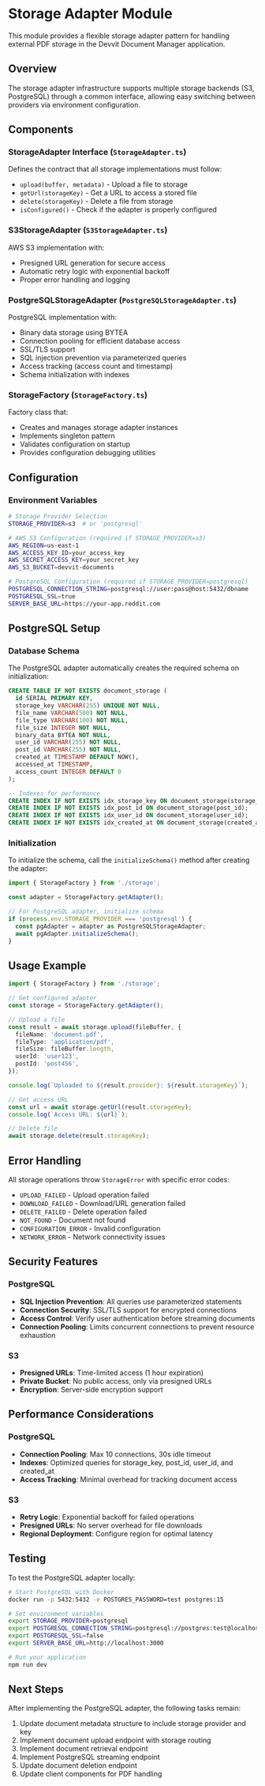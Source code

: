 # Storage Adapter Module

This module provides a flexible storage adapter pattern for handling external PDF storage in the Devvit Document Manager application.

## Overview

The storage adapter infrastructure supports multiple storage backends (S3, PostgreSQL) through a common interface, allowing easy switching between providers via environment configuration.

## Components

### StorageAdapter Interface (`StorageAdapter.ts`)

Defines the contract that all storage implementations must follow:

- `upload(buffer, metadata)` - Upload a file to storage
- `getUrl(storageKey)` - Get a URL to access a stored file
- `delete(storageKey)` - Delete a file from storage
- `isConfigured()` - Check if the adapter is properly configured

### S3StorageAdapter (`S3StorageAdapter.ts`)

AWS S3 implementation with:

- Presigned URL generation for secure access
- Automatic retry logic with exponential backoff
- Proper error handling and logging

### PostgreSQLStorageAdapter (`PostgreSQLStorageAdapter.ts`)

PostgreSQL implementation with:

- Binary data storage using BYTEA
- Connection pooling for efficient database access
- SSL/TLS support
- SQL injection prevention via parameterized queries
- Access tracking (access count and timestamp)
- Schema initialization with indexes

### StorageFactory (`StorageFactory.ts`)

Factory class that:

- Creates and manages storage adapter instances
- Implements singleton pattern
- Validates configuration on startup
- Provides configuration debugging utilities

## Configuration

### Environment Variables

```bash
# Storage Provider Selection
STORAGE_PROVIDER=s3  # or 'postgresql'

# AWS S3 Configuration (required if STORAGE_PROVIDER=s3)
AWS_REGION=us-east-1
AWS_ACCESS_KEY_ID=your_access_key
AWS_SECRET_ACCESS_KEY=your_secret_key
AWS_S3_BUCKET=devvit-documents

# PostgreSQL Configuration (required if STORAGE_PROVIDER=postgresql)
POSTGRESQL_CONNECTION_STRING=postgresql://user:pass@host:5432/dbname
POSTGRESQL_SSL=true
SERVER_BASE_URL=https://your-app.reddit.com
```

## PostgreSQL Setup

### Database Schema

The PostgreSQL adapter automatically creates the required schema on initialization:

```sql
CREATE TABLE IF NOT EXISTS document_storage (
  id SERIAL PRIMARY KEY,
  storage_key VARCHAR(255) UNIQUE NOT NULL,
  file_name VARCHAR(500) NOT NULL,
  file_type VARCHAR(100) NOT NULL,
  file_size INTEGER NOT NULL,
  binary_data BYTEA NOT NULL,
  user_id VARCHAR(255) NOT NULL,
  post_id VARCHAR(255) NOT NULL,
  created_at TIMESTAMP DEFAULT NOW(),
  accessed_at TIMESTAMP,
  access_count INTEGER DEFAULT 0
);

-- Indexes for performance
CREATE INDEX IF NOT EXISTS idx_storage_key ON document_storage(storage_key);
CREATE INDEX IF NOT EXISTS idx_post_id ON document_storage(post_id);
CREATE INDEX IF NOT EXISTS idx_user_id ON document_storage(user_id);
CREATE INDEX IF NOT EXISTS idx_created_at ON document_storage(created_at DESC);
```

### Initialization

To initialize the schema, call the `initializeSchema()` method after creating the adapter:

```typescript
import { StorageFactory } from './storage';

const adapter = StorageFactory.getAdapter();

// For PostgreSQL adapter, initialize schema
if (process.env.STORAGE_PROVIDER === 'postgresql') {
  const pgAdapter = adapter as PostgreSQLStorageAdapter;
  await pgAdapter.initializeSchema();
}
```

## Usage Example

```typescript
import { StorageFactory } from './storage';

// Get configured adapter
const storage = StorageFactory.getAdapter();

// Upload a file
const result = await storage.upload(fileBuffer, {
  fileName: 'document.pdf',
  fileType: 'application/pdf',
  fileSize: fileBuffer.length,
  userId: 'user123',
  postId: 'post456',
});

console.log(`Uploaded to ${result.provider}: ${result.storageKey}`);

// Get access URL
const url = await storage.getUrl(result.storageKey);
console.log(`Access URL: ${url}`);

// Delete file
await storage.delete(result.storageKey);
```

## Error Handling

All storage operations throw `StorageError` with specific error codes:

- `UPLOAD_FAILED` - Upload operation failed
- `DOWNLOAD_FAILED` - Download/URL generation failed
- `DELETE_FAILED` - Delete operation failed
- `NOT_FOUND` - Document not found
- `CONFIGURATION_ERROR` - Invalid configuration
- `NETWORK_ERROR` - Network connectivity issues

## Security Features

### PostgreSQL

- **SQL Injection Prevention**: All queries use parameterized statements
- **Connection Security**: SSL/TLS support for encrypted connections
- **Access Control**: Verify user authentication before streaming documents
- **Connection Pooling**: Limits concurrent connections to prevent resource exhaustion

### S3

- **Presigned URLs**: Time-limited access (1 hour expiration)
- **Private Bucket**: No public access, only via presigned URLs
- **Encryption**: Server-side encryption support

## Performance Considerations

### PostgreSQL

- **Connection Pooling**: Max 10 connections, 30s idle timeout
- **Indexes**: Optimized queries for storage_key, post_id, user_id, and created_at
- **Access Tracking**: Minimal overhead for tracking document access

### S3

- **Retry Logic**: Exponential backoff for failed operations
- **Presigned URLs**: No server overhead for file downloads
- **Regional Deployment**: Configure region for optimal latency

## Testing

To test the PostgreSQL adapter locally:

```bash
# Start PostgreSQL with Docker
docker run -p 5432:5432 -e POSTGRES_PASSWORD=test postgres:15

# Set environment variables
export STORAGE_PROVIDER=postgresql
export POSTGRESQL_CONNECTION_STRING=postgresql://postgres:test@localhost:5432/postgres
export POSTGRESQL_SSL=false
export SERVER_BASE_URL=http://localhost:3000

# Run your application
npm run dev
```

## Next Steps

After implementing the PostgreSQL adapter, the following tasks remain:

1. Update document metadata structure to include storage provider and key
2. Implement document upload endpoint with storage routing
3. Implement document retrieval endpoint
4. Implement PostgreSQL streaming endpoint
5. Update document deletion endpoint
6. Update client components for PDF handling
